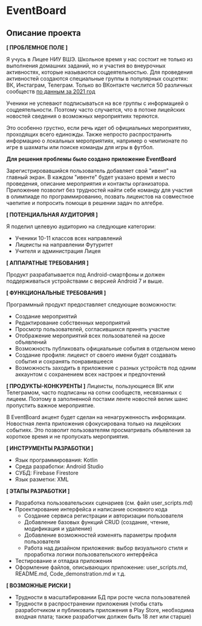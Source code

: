 
# EventBoard

## Описание проекта

**[ ПРОБЛЕМНОЕ ПОЛЕ ]**

Я учусь в Лицее НИУ ВШЭ. Школьное время у нас состоит не только из выполнения домашних заданий, но и участия во внеурочных активностях, которые называются соцдеятельностью. Для проведения активностей создаются специальные группы в популярных соцсетях: ВК, Инстаграм, Телеграм. Только во ВКонтакте числится 50 различных сообществ [по данным за 2021 год](https://vk.com/hse_lyceum?w=wall-68661738_12846)

Ученики не успевают подписываться на все группы с информацией о соцдеятельности. Поэтому часто случается, что в потоке лицейских новостей сведения о возможных мероприятиях теряются.

 Это особенно грустно, если речь идет об официальных мероприятиях, проходящих всего единожды. Также непросто распространить информацию о локальных мероприятиях, например о чемпионате по игре в шахматы или  поиске команды для игры в футбол. 

**Для решения проблемы было создано приложение EventBoard** 

Зарегистрировавшийся пользователь добавляет свой "ивент" на главный экран. В каждом "ивенте" будет указано время и место проведения, описание мероприятия и контакты организатора. Приложение позволит без трудностей найти себе команду для участия в олимпиаде по программированию, позвать лицеистов на совместное чаепитие и попросить помощи в решении задач по алгебре.


**[  ПОТЕНЦИАЛЬНАЯ АУДИТОРИЯ ]**

Я поделил целевую аудиторию на следующие категории:

* Ученики 10-11 классов всех направлений
* Лицеисты на направлении Футуритет
* Учителя и администрация Лицея


**[ АППАРАТНЫЕ ТРЕБОВАНИЯ ]** 

Продукт разрабатывается под Android-смартфоны и должен поддерживаться устройствами с версией Android 7 и выше.


**[ ФУНКЦИОНАЛЬНЫЕ ТРЕБОВАНИЯ ]**

Программный продукт предоставляет следующие возможности:

* Создание мероприятий
* Редактирование собственных мероприятий
* Просмотр пользователей, согласившихся принять участие
* Отображение мероприятий всех пользователей на доске объявлений
* Возможность  публиковать официальные события в отдельном меню
* Создание профиля: лицеист от своего имени будет создавать события и сохранять понравившееся
* Возможность заходить в приложение с разных устройств под одним аккаунтом с сохранением всех настроек и предпочтений


**[ ПРОДУКТЫ-КОНКУРЕНТЫ ]**
Лицеисты, пользующиеся ВК или Телеграмом, часто подписаны на сотни сообществ, несвязанных с лицеем. Поэтому в заполненной постами ленте новостей велик шанс пропустить важное мероприятие.

В EventBoard акцент будет сделан на ненагруженность информации. Новостная лента приложения сфокусирована только на лицейских событиях. Это позволит пользователям просматривать объявления за короткое время и не пропускать мероприятия.


**[ ИНСТРУМЕНТЫ РАЗРАБОТКИ ]**

* Язык программирования: Kotlin
* Среда разработки: Android Studio 
* СУБД: Firebase Firestore
* Язык разметки: XML


**[ ЭТАПЫ РАЗРАБОТКИ ]**

* Разработка пользовательских сценариев (см. файл user_scripts.md)
* Проектирование интерфейса и написание основного кода
	* Создание сервиса регистрации и авторизации пользователя
	* Добавление базовых функций CRUD (создание, чтение, модификация и удаление)
	* Добавление возможностей изменять параметры профиля пользователя
	* Работа над дизайном приложения: выбор визуального стиля и проработка логики пользовательского интерфейса 	
* Тестирование и отладка приложения
* Оформление файлов, описывающих приложение: user_scripts.md, README.md, Code_demonstration.md и т.д.

**[ ВОЗМОЖНЫЕ РИСКИ ]**


* Трудности в масштабировании БД при росте числа пользователей
* Трудности в распространении приложения (чтобы стать разработчиком и публиковать приложения в Play Store, необходима входная плата; также разработчик должен быть 18 лет или старше)


